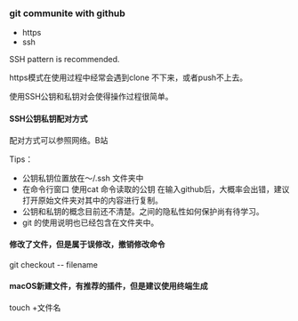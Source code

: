 ### git communite with github

*  https
* ssh

SSH pattern is recommended. 

https模式在使用过程中经常会遇到clone 不下来，或者push不上去。

使用SSH公钥和私钥对会使得操作过程很简单。

#### SSH公钥私钥配对方式

配对方式可以参照网络。B站

Tips：

* 公钥私钥位置放在～/.ssh 文件夹中
* 在命令行窗口 使用cat 命令读取的公钥 在输入github后，大概率会出错，建议打开原始文件夹对其中的内容进行复制。
* 公钥和私钥的概念目前还不清楚。之间的隐私性如何保护尚有待学习。
* git 的使用说明也已经包含在文件夹中。



#### 修改了文件，但是属于误修改，撤销修改命令

git checkout -- filename 

#### macOS新建文件，有推荐的插件，但是建议使用终端生成

touch +文件名 

